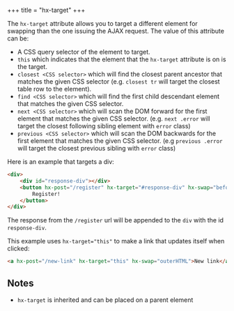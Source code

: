 +++
title = "hx-target"
+++

The `hx-target` attribute allows you to target a different element for swapping than the one issuing the AJAX
request.  The value of this attribute can be:

* A CSS query selector of the element to target.
* `this` which indicates that the element that the `hx-target` attribute is on is the target.
* `closest <CSS selector>` which will find the closest parent ancestor that matches the given CSS selector
  (e.g. `closest tr` will target the closest table row to the element).
* `find <CSS selector>` which will find the first child descendant element that matches the given CSS selector.
* `next <CSS selector>` which will scan the DOM forward for the first element that matches the given CSS selector.
  (e.g. `next .error` will target the closest following sibling element with `error` class)
* `previous <CSS selector>` which will scan the DOM backwards for the first element that matches the given CSS selector.
  (e.g `previous .error` will target the closest previous sibling with `error` class)


Here is an example that targets a div:

```html
<div>
    <div id="response-div"></div>
    <button hx-post="/register" hx-target="#response-div" hx-swap="beforeend">
        Register!
    </button>
</div>
```

The response from the `/register` url will be appended to the `div` with the id `response-div`.

This example uses `hx-target="this"` to make a link that updates itself when clicked:
```html
<a hx-post="/new-link" hx-target="this" hx-swap="outerHTML">New link</a>
```

## Notes

* `hx-target` is inherited and can be placed on a parent element
